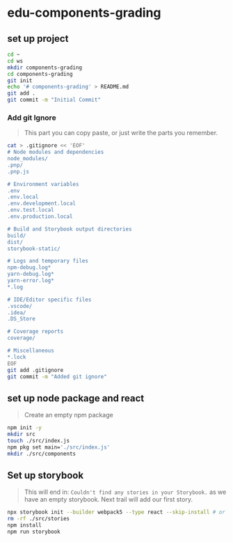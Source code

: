 # edu-components-grading

## set up project

```bash
cd ~
cd ws
mkdir components-grading
cd components-grading
git init
echo '# components-grading' > README.md
git add .
git commit -m "Initial Commit"
```

### Add git Ignore

> This part you can copy paste, or just write the parts you remember.

```bash
cat > .gitignore << 'EOF'
# Node modules and dependencies
node_modules/
.pnp/
.pnp.js

# Environment variables
.env
.env.local
.env.development.local
.env.test.local
.env.production.local

# Build and Storybook output directories
build/
dist/
storybook-static/

# Logs and temporary files
npm-debug.log*
yarn-debug.log*
yarn-error.log*
*.log

# IDE/Editor specific files
.vscode/
.idea/
.DS_Store

# Coverage reports
coverage/

# Miscellaneous
*.lock
EOF
git add .gitignore
git commit -m "Added git ignore"
```



## set up node package and react

> Create an empty npm package

```bash
npm init -y
mkdir src
touch ./src/index.js
npm pkg set main='./src/index.js' 
mkdir ./src/components
```

## Set up storybook

> This will end in: `Couldn't find any stories in your Storybook.` as we have an empty storybook.
> Next trail will add our first story.

```bash
npx storybook init --builder webpack5 --type react --skip-install # or --builder vite 
rm -rf ./src/stories
npm install
npm run storybook
```

